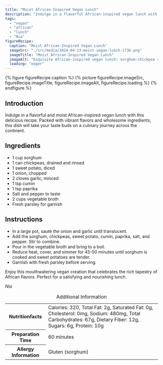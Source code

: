 ```yaml
---
title: "Moist African-Inspired Vegan Lunch"
description: "Indulge in a flavorful African-inspired vegan lunch with this moist and wholesome dish. Packed with vibrant flavors, this recipe celebrates the rich culinary heritage of Africa."
tags:
  - "vegan"
  - "african"
  - "lunch"
  - "Nia"
figureRecipe: 
  caption: "Moist African-Inspired Vegan Lunch"
  imageSrc: "./src/media/2024-04-13-moist-vegan-lunch-1736.png"
  imageTitle: "Moist African-Inspired Vegan Lunch"
  imageAlt: "Exquisite African-inspired vegan lunch: sorghum-chickpea stew with sweet potatoes & parsley on minimalist table."
  loading: "eager"
---
```


{% figure figureRecipe.caption %}
{% picture figureRecipe.imageSrc, figureRecipe.imageTitle, figureRecipe.imageAlt, figureRecipe.loading %}
{% endfigure %}

## Introduction

Indulge in a flavorful and moist African-inspired vegan lunch with this delicious recipe. Packed with vibrant flavors and wholesome ingredients, this dish will take your taste buds on a culinary journey across the continent.

## Ingredients

* 1 cup sorghum
* 1 can chickpeas, drained and rinsed
* 1 sweet potato, diced
* 1 onion, chopped
* 2 cloves garlic, minced
* 1 tsp cumin
* 1 tsp paprika
* Salt and pepper to taste
* 2 cups vegetable broth
* Fresh parsley for garnish

## Instructions

* In a large pot, sauté the onion and garlic until translucent.
* Add the sorghum, chickpeas, sweet potato, cumin, paprika, salt, and pepper. Stir to combine.
* Pour in the vegetable broth and bring to a boil.
* Reduce heat, cover, and simmer for 45-50 minutes until sorghum is cooked and sweet potatoes are tender.
* Garnish with fresh parsley before serving.

Enjoy this mouthwatering vegan creation that celebrates the rich tapestry of African flavors. Perfect for a satisfying and nourishing lunch.

*Nia*

<table><caption class='sr-only'>Additional Information</caption><tr><th>Nutritionfacts</th><td>Calories: 320, Total Fat: 2g, Saturated Fat: 0g, Cholesterol: 0mg, Sodium: 480mg, Total Carbohydrates: 67g, Dietary Fiber: 12g, Sugars: 6g, Protein: 10g&nbsp;</td></tr><tr><th>Preparation Time</th><td>60 minutes&nbsp;</td></tr><tr><th>Allergy Information</th><td>Gluten (sorghum)&nbsp;</td></tr></table>

